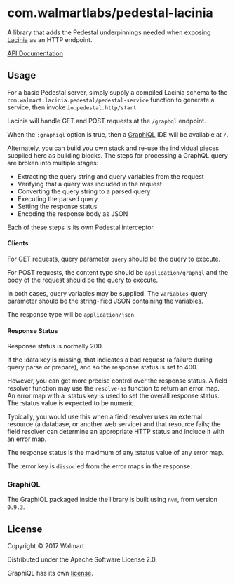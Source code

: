 # com.walmartlabs/pedestal-lacinia

A library that adds the Pedestal underpinnings needed when exposing
[Lacinia](https://github.com/walmartlabs/lacinia) as an HTTP endpoint.

[API Documentation](http://walmartlabs.github.io/pedestal-lacinia/)

## Usage

For a basic Pedestal server, simply supply a compiled Lacinia schema to
the `com.walmart.lacinia.pedestal/pedestal-service` function to
generate a service, then invoke `io.pedestal.http/start`.

Lacinia will handle GET and POST requests at the `/graphql` endpoint.

When the `:graphiql` option is true, then a
[GraphiQL](https://github.com/graphql/graphiql) IDE will be available at `/`.

Alternately, you can build you own stack and re-use the individual pieces
supplied here as building blocks.
The steps for processing a GraphQL query are broken into multiple stages:
- Extracting the query string and query variables from the request
- Verifying that a query was included in the request
- Converting the query string to a parsed query
- Executing the parsed query
- Setting the response status
- Encoding the response body as JSON

Each of these steps is its own Pedestal interceptor.

#### Clients

For GET requests, query parameter `query` should be the query to execute.

For POST requests, the content type should be `application/graphql` and the
body of the request should be the query to execute.

In both cases, query variables may be supplied.  The `variables`
query parameter should be the string-ified JSON containing the variables.

The response type will be `application/json`.

#### Response Status

Response status is normally 200.

If the :data key is missing, that indicates a bad request (a failure
during query parse or prepare), and so
the response status is set to 400.

However, you can get more precise control over the response status.
A field resolver function may use the `resolve-as` function to return
an error map.
An error map with a :status key is used to set the overall response
status.
The :status value is expected to be numeric.

Typically, you would use this when a field resolver uses an external
resource (a database, or another web service) and that resource
fails; the field resolver can determine an appropriate HTTP status
and include it with an error map.

The response status is the maximum of any :status value of any
error map.

The :error key is `dissoc`'ed from the error maps in the response.

### GraphiQL

The GraphiQL packaged inside the library is built using `nvm`, from
version `0.9.3`.

## License

Copyright © 2017 Walmart

Distributed under the Apache Software License 2.0.

GraphiQL has its own [license](https://raw.githubusercontent.com/graphql/graphiql/master/LICENSE).
